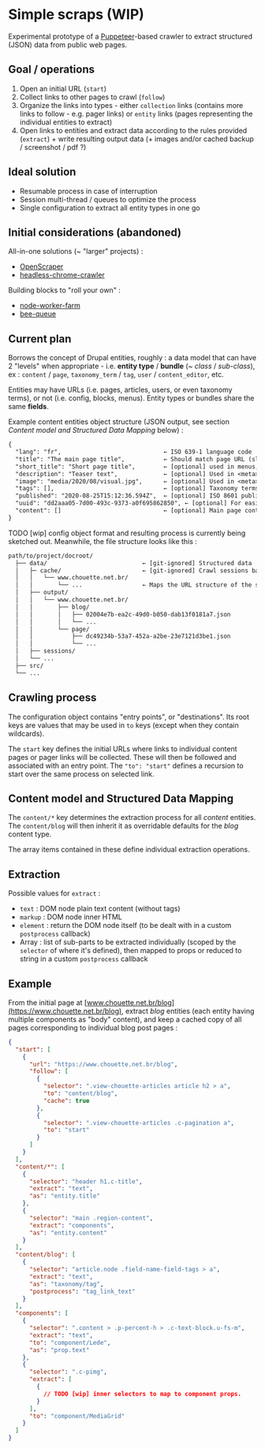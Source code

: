 # Simple scraps (WIP)

Experimental prototype of a [Puppeteer](https://github.com/checkly/puppeteer-examples)-based crawler to extract structured (JSON) data from public web pages.

## Goal / operations

1. Open an initial URL (`start`)
1. Collect links to other pages to crawl (`follow`)
1. Organize the links into types - either `collection` links (contains more links to follow - e.g. pager links) or `entity` links (pages representing the individual entities to extract)
1. Open links to entities and extract data according to the rules provided (`extract`) + write resulting output data (+ images and/or cached backup / screenshot / pdf ?)

## Ideal solution

- Resumable process in case of interruption
- Session multi-thread / queues to optimize the process
- Single configuration to extract all entity types in one go

## Initial considerations  (abandoned)

All-in-one solutions (~ "larger" projects) :
- [OpenScraper](https://github.com/entrepreneur-interet-general/OpenScraper)
- [headless-chrome-crawler](https://github.com/yujiosaka/headless-chrome-crawler)

Building blocks to "roll your own" :
- [node-worker-farm](https://github.com/rvagg/node-worker-farm)
- [bee-queue](https://github.com/bee-queue/bee-queue)

## Current plan

Borrows the concept of Drupal entities, roughly : a data model that can have 2 "levels" when appropriate - i.e. **entity type** / **bundle** (~ *class* / *sub-class*), ex : `content` / `page`, `taxonomy_term` / `tag`, `user` / `content_editor`, etc.

Entities may have URLs (i.e. pages, articles, users, or even taxonomy terms), or not (i.e. config, blocks, menus).
Entity types or bundles share the same **fields**.

Example content entities object structure (JSON output, see section *Content model and Structured Data Mapping* below) :

```txt
{
  "lang": "fr",                             ← ISO 639-1 language code
  "title": "The main page title",           ← Should match page URL (slug)
  "short_title": "Short page title",        ← [optional] used in menus, breadcrumb
  "description": "Teaser text",             ← [optional] Used in <meta> tags (og:description)
  "image": "media/2020/08/visual.jpg",      ← [optional] Used in <meta> tags (og:image)
  "tags": [],                               ← [optional] Taxonomy terms entity references
  "published": "2020-08-25T15:12:36.594Z",  ← [optional] ISO 8601 publication date
  "uuid": "dd2aaa05-7d00-493c-9373-a0f695862850", ← [optional] For easier entity refs
  "content": []                             ← [optional] Main page contents (see Rich content editing)
}
```

TODO [wip] config object format and resulting process is currently being sketched out. Meanwhile, the file structure looks like this :

```txt
path/to/project/docroot/
  ├── data/                           ← [git-ignored] Structured data
  │   ├─ cache/                       ← [git-ignored] Crawl sessions backups
  │   │   └── www.chouette.net.br/
  │   │       └── ...                 ← Maps the URL structure of the site (HTML markup + screenshots / pdfs ?)
  │   ├── output/
  │   │   └── www.chouette.net.br/
  │   │       ├── blog/
  │   │       │   ├── 02004e7b-ea2c-49d0-b050-dab13f0181a7.json
  │   │       │   └── ...
  │   │       └── page/
  │   │           ├── dc49234b-53a7-452a-a2be-23e7121d3be1.json
  │   │           └── ...
  │   ├── sessions/
  │   └── ...
  ├── src/
  └── ...
```

## Crawling process

The configuration object contains "entry points", or "destinations". Its root keys are values that may be used in `to` keys (except when they contain wildcards).

The `start` key defines the initial URLs where links to individual content pages or pager links will be collected. These will then be followed and associated with an entry point. The `"to": "start"` defines a recursion to start over the same process on selected link.

## Content model and Structured Data Mapping

The `content/*` key determines the extraction process for all *content* entities. The `content/blog` will then inherit it as overridable defaults for the *blog* content type.

The array items contained in these define individual extraction operations.

## Extraction

Possible values for `extract` :

- `text` : DOM node plain text content (without tags)
- `markup` : DOM node inner HTML
- `element` : return the DOM node itself (to be dealt with in a custom `postprocess` callback)
- Array : list of sub-parts to be extracted individually (scoped by the `selector` of where it's defined), then mapped to props or reduced to string in a custom `postprocess` callback

## Example

From the initial page at [www.chouette.net.br/blog](https://www.chouette.net.br/blog), extract *blog* entities (each entity having multiple components as "body" content), and keep a cached copy of all pages corresponding to individual blog post pages :

```json
{
  "start": [
    {
      "url": "https://www.chouette.net.br/blog",
      "follow": [
        {
          "selector": ".view-chouette-articles article h2 > a",
          "to": "content/blog",
          "cache": true
        },
        {
          "selector": ".view-chouette-articles .c-pagination a",
          "to": "start"
        }
      ]
    }
  ],
  "content/*": [
    {
      "selector": "header h1.c-title",
      "extract": "text",
      "as": "entity.title"
    },
    {
      "selector": "main .region-content",
      "extract": "components",
      "as": "entity.content"
    }
  ],
  "content/blog": [
    {
      "selector": "article.node .field-name-field-tags > a",
      "extract": "text",
      "as": "taxonomy/tag",
      "postprocess": "tag_link_text"
    }
  ],
  "components": [
    {
      "selector": ".content > .p-percent-h > .c-text-block.u-fs-m",
      "extract": "text",
      "to": "component/Lede",
      "as": "prop.text"
    },
    {
      "selector": ".c-pimg",
      "extract": [
        {
          // TODO [wip] inner selectors to map to component props.
        }
      ],
      "to": "component/MediaGrid"
    }
  ]
}
```
